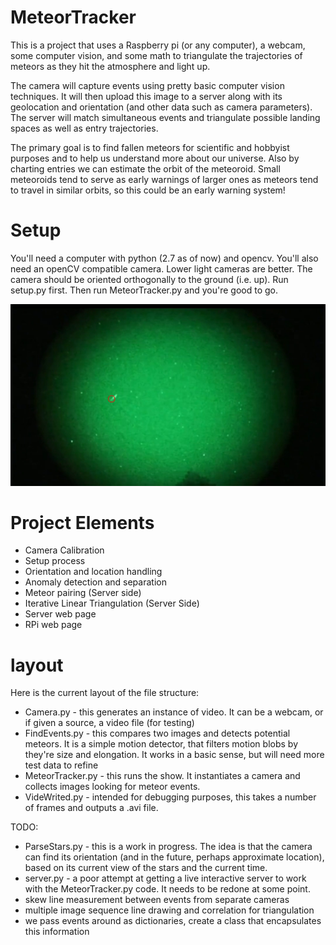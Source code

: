 # MeteorTracker
This is a project that uses a Raspberry pi (or any computer), a webcam, some computer vision, and some math to triangulate the trajectories of meteors as they hit the atmosphere and light up.

The camera will capture events using pretty basic computer vision techniques. It will then upload this image to a server along with its geolocation and orientation (and other data such as camera parameters). The server will match simultaneous events and triangulate possible landing spaces as well as entry trajectories.

The primary goal is to find fallen meteors for scientific and hobbyist purposes and to help us understand more about our universe. Also by charting entries we can estimate the orbit of the meteoroid. Small meteoroids tend to serve as early warnings of larger ones as meteors tend to travel in similar orbits, so this could be an early warning system!


# Setup
You'll need a computer with python (2.7 as of now) and opencv.  You'll also need an openCV compatible camera.  Lower light cameras are better.  The camera should be oriented orthogonally to the ground (i.e. up).  Run setup.py first.  Then run MeteorTracker.py and you're good to go.

<div style="text-align:center"><img src ="MeteorCapture.png?raw=true" /></div>

# Project Elements
- Camera Calibration
- Setup process
- Orientation and location handling
- Anomaly detection and separation
- Meteor pairing (Server side)
- Iterative Linear Triangulation (Server Side)
- Server web page
- RPi web page

# layout
Here is the current layout of the file structure:
- Camera.py - this generates an instance of video.  It can be a webcam, or if given a source, a video file (for testing)
- FindEvents.py - this compares two images and detects potential meteors.  It is a simple motion detector, that filters motion blobs by they're size and elongation.  It works in a basic sense, but will need more test data to refine
- MeteorTracker.py - this runs the show.  It instantiates a camera and collects images looking for meteor events.  
- VideWrited.py - intended for debugging purposes, this takes a number of frames and outputs a .avi file.

TODO:
- ParseStars.py - this is a work in progress.  The idea is that the camera can find its orientation (and in the future, perhaps approximate location), based on its current view of the stars and the current time.
- server.py - a poor attempt at getting a live interactive server to work with the MeteorTracker.py code.  It needs to be redone at some point.
- skew line measurement between events from separate cameras
- multiple image sequence line drawing and correlation for triangulation
- we pass events around as dictionaries, create a class that encapsulates this information